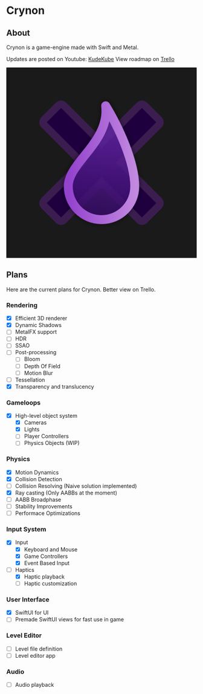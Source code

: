 # Crynon

## About ##
Crynon is a game-engine made with Swift and Metal.

Updates are posted on Youtube: [KudeKube](https://www.youtube.com/channel/UCXDI-MFA_Gp8vXyaJ80Zc5Q)
View roadmap on [Trello](https://trello.com/b/eskU0MZE/crynon)

![Logo](Crynon.png)

## Plans ##
Here are the current plans for Crynon. Better view on Trello.

### Rendering ###
- [x] Efficient 3D renderer
- [x] Dynamic Shadows
- [ ] MetalFX support
- [ ] HDR 
- [ ] SSAO
- [ ] Post-processing
    - [ ] Bloom
    - [ ] Depth Of Field
    - [ ] Motion Blur
- [ ] Tessellation
- [x] Transparency and translucency

### Gameloops ###
- [x] High-level object system
    - [x] Cameras
    - [x] Lights
    - [ ] Player Controllers
    - [ ] Physics Objects (WIP)

### Physics ###
- [x] Motion Dynamics
- [x] Collision Detection
- [ ] Collision Resolving (Naive solution implemented)
- [x] Ray casting (Only AABBs at the moment)
- [ ] AABB Broadphase
- [ ] Stability Improvements
- [ ] Performace Optimizations
 
### Input System ###
- [x] Input
    - [x] Keyboard and Mouse
    - [x] Game Controllers
    - [x] Event Based Input
- [ ] Haptics
    - [x] Haptic playback
    - [ ] Haptic customization

### User Interface ###
- [x] SwiftUI for UI
- [ ] Premade SwiftUI views for fast use in game

### Level Editor ###
- [ ] Level file definition
- [ ] Level editor app
    
### Audio ###
- [ ] Audio playback
